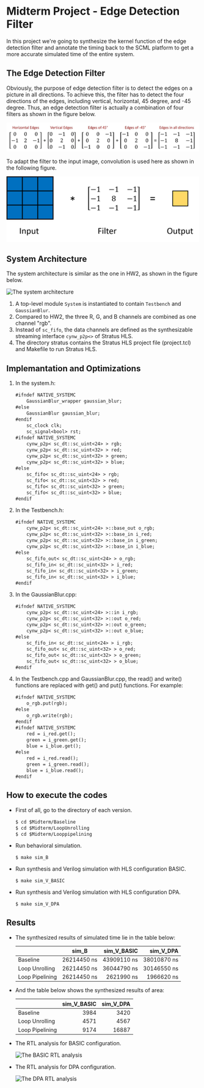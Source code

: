 # Midterm Project - Edge Detection Filter

In this project we're going to synthesize the kernel function of the edge detection filter and annotate the timing back to the SCML platform to get a more accurate simulated time of the entire system.

## The Edge Detection Filter

Obviously, the purpose of edge detection filter is to detect the edges on a picture in all directions. To achieve this, the filter has to detect the four directions of the edges, including vertical, horizontal, 45 degree, and -45 degree. Thus, an edge detection filter is actually a combination of four filters as shown in the figure below.

![Edge detection algo.](edge.jpg)

To adapt the filter to the input image, convolution is used here as shown in the following figure.

![Convolution](conv.png)

## System Architecture

The system architecture is similar as the one in HW2, as shown in the figure below.

![The system architecture](hw5.png)

1. 	A top-level module `System` is instantiated to contain `Testbench` and `GaussianBlur`.
2. 	Compared to HW2, the three R, G, and B channels are combined as one channel "rgb".
3. 	Instead of `sc_fifo`, the data channels are defined as the synthesizable streaming interface `cynw_p2p<>` of Stratus HLS.
4. 	The directory stratus contains the Stratus HLS project file (project.tcl) and Makefile to run Stratus HLS.

## Implemantation and Optimizations

1.	In the system.h:

		#ifndef NATIVE_SYSTEMC
			GaussianBlur_wrapper gaussian_blur;
		#else
			GaussianBlur gaussian_blur;
		#endif
			sc_clock clk;
			sc_signal<bool> rst;
		#ifndef NATIVE_SYSTEMC
			cynw_p2p< sc_dt::sc_uint<24> > rgb;
			cynw_p2p< sc_dt::sc_uint<32> > red;
			cynw_p2p< sc_dt::sc_uint<32> > green;
			cynw_p2p< sc_dt::sc_uint<32> > blue;
		#else
			sc_fifo< sc_dt::sc_uint<24> > rgb;
			sc_fifo< sc_dt::sc_uint<32> > red;
			sc_fifo< sc_dt::sc_uint<32> > green;
			sc_fifo< sc_dt::sc_uint<32> > blue;
		#endif

2.	In the Testbench.h:

		#ifndef NATIVE_SYSTEMC
			cynw_p2p< sc_dt::sc_uint<24> >::base_out o_rgb;
			cynw_p2p< sc_dt::sc_uint<32> >::base_in i_red;
			cynw_p2p< sc_dt::sc_uint<32> >::base_in i_green;
			cynw_p2p< sc_dt::sc_uint<32> >::base_in i_blue;
		#else
			sc_fifo_out< sc_dt::sc_uint<24> > o_rgb;
			sc_fifo_in< sc_dt::sc_uint<32> > i_red;
			sc_fifo_in< sc_dt::sc_uint<32> > i_green;
			sc_fifo_in< sc_dt::sc_uint<32> > i_blue;
		#endif

3.	In the GaussianBlur.cpp:

		#ifndef NATIVE_SYSTEMC
			cynw_p2p< sc_dt::sc_uint<24> >::in i_rgb;
			cynw_p2p< sc_dt::sc_uint<32> >::out o_red;
			cynw_p2p< sc_dt::sc_uint<32> >::out o_green;
			cynw_p2p< sc_dt::sc_uint<32> >::out o_blue;
		#else
			sc_fifo_in< sc_dt::sc_uint<24> > i_rgb;
			sc_fifo_out< sc_dt::sc_uint<32> > o_red;
			sc_fifo_out< sc_dt::sc_uint<32> > o_green;
			sc_fifo_out< sc_dt::sc_uint<32> > o_blue;
		#endif

4.	In the Testbench.cpp and GaussianBlur.cpp, the read() and write() functions are replaced with get() and put() functions. For example:

		#ifndef NATIVE_SYSTEMC
			o_rgb.put(rgb);
		#else
			o_rgb.write(rgb);
		#endif
		#ifndef NATIVE_SYSTEMC
			red = i_red.get();
		    green = i_green.get();
		    blue = i_blue.get();
		#else
			red = i_red.read();
		    green = i_green.read();
		    blue = i_blue.read();
		#endif

## How to execute the codes

-	First of all, go to the directory of each version.

		$ cd $Midterm/Baseline
		$ cd $Midterm/LoopUnrolling
		$ cd $Midterm/Looppipelining

-	Run behavioral simulation.

		$ make sim_B

-	Run synthesis and Verilog simulation with HLS configuration BASIC.

		$ make sim_V_BASIC

-	Run synthesis and Verilog simulation with HLS configuration DPA.

		$ make sim_V_DPA

## Results

-	The synthesized results of simulated time lie in the table below:

	|                 | sim_B | sim_V_BASIC |  sim_V_DPA  |
	| -----------     | :------------: | ---------------: |  ---------------: |
	| Baseline  	  |    26214450 ns |      43909110 ns |       38010870 ns |
	| Loop Unrolling  |    26214450 ns |      36044790 ns |       30146550 ns |
	| Loop Pipelining |    26214450 ns |       2621990 ns |        1966620 ns |
	
-	And the table below shows the synthesized results of area:

	|                 | sim_V_BASIC |  sim_V_DPA  |
	| -----------     | ------: | --------: |
	| Baseline  	  |    3984 |      3420 |
	| Loop Unrolling  |    4571 |      4567 |
	| Loop Pipelining |    9174 |     16887 |

-	The RTL analysis for BASIC configuration.

	![The BASIC RTL analysis](BASIC.jpeg)

-	The RTL analysis for DPA configuration.

	![The DPA RTL analysis](DPA.jpeg)
